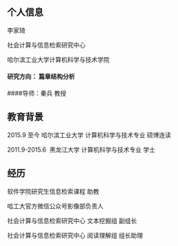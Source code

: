 ## 个人信息

李家琦

社会计算与信息检索研究中心

哈尔滨工业大学计算机科学与技术学院
#### 研究方向： 篇章结构分析
####导师：秦兵 教授

## 教育背景

2015.9 至今      哈尔滨工业大学 计算机科学与技术专业 硕博连读

2011.9-2015.6  黑龙江大学 计算机科学与技术专业 学士

## 经历

软件学院研究生信息检索课程 助教

哈工大官方微信公众号影像部负责人 

社会计算与信息检索研究中心 文本挖掘组 副组长

社会计算与信息检索研究中心 阅读理解组 组长助理
